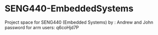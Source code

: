# SENG440-EmbeddedSystems
Project space for SENG440 (Embedded Systems)
by : Andrew and John
password for arm users: q6coHjd7P